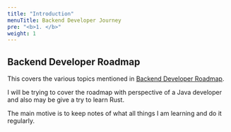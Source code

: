 ```yaml
---
title: "Introduction"
menuTitle: Backend Developer Journey
pre: "<b>1. </b>"
weight: 1
---
```

## Backend Developer Roadmap 

This covers the various topics mentioned in [Backend Developer Roadmap](https://roadmap.sh/backend). 

I will be trying to cover the roadmap with perspective of a Java developer and also may be give a try to learn Rust. 

The main motive is to keep notes of what all things I am learning and do it regularly. 